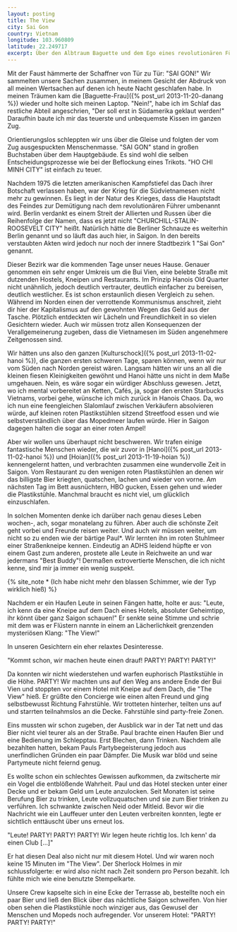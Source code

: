 ```yaml
---
layout: posting
title: The View
city: Sai Gon
country: Vietnam
longitude: 103.960809
latitude: 22.249717
excerpt: Über den Albtraum Baguette und dem Ego eines revolutionären Führers, als auch entspannte Tage und PARTY! PARTY! PARTY!
---
```


Mit der Faust hämmerte der Schaffner von Tür zu Tür: "SAI GON!" Wir sammelten unsere Sachen zusammen, in meinem Gesicht der Abdruck von all meinen Wertsachen auf denen ich heute Nacht geschlafen habe. In meinen Träumen kam die [Baguette-Frau]({% post_url 2013-11-20-danang %}) wieder und holte sich meinen Laptop. "Nein!", habe ich im Schlaf das restliche Abteil angeschrien, "Der soll erst in Südamerika geklaut werden!" Daraufhin baute ich mir das teuerste und unbequemste Kissen im ganzen Zug. 

Orientierungslos schleppten wir uns über die Gleise und folgten der vom Zug ausgespuckten Menschenmasse. "SAI GON" stand in großen Buchstaben über dem Hauptgebäude. Es sind wohl die selben Entscheidungsprozesse wie bei der Beflockung eines Trikots. "HO CHI MINH CITY" ist einfach zu teuer. 

Nachdem 1975 die letzten amerikanischen Kampfstiefel das Dach ihrer Botschaft verlassen haben, war der Krieg für die Südvietnamesen nicht mehr zu gewinnen. Es liegt in der Natur des Krieges, dass die Hauptstadt des Feindes zur Demütigung nach dem revolutionären Führer umbenannt wird. Berlin verdankt es einem Streit der Allierten und Russen über die Reihenfolge der Namen, dass es jetzt nicht "CHURCHILL-STALIN-ROOSEVELT CITY" heißt. Natürlich hätte die Berliner Schnauze es weiterhin Berlin genannt und so läuft das auch hier, in Saigon. In den bereits verstaubten Akten wird jedoch nur noch der innere Stadtbezirk 1 "Sai Gon" genannt.

Dieser Bezirk war die kommenden Tage unser neues Hause. Genauer genommen ein sehr enger Umkreis um die Bui Vien, eine belebte Straße mit dutzenden Hostels, Kneipen und Restaurants. Im Prinzip Hanois Old Quarter nicht unähnlich, jedoch deutlich vertrauter, deutlich einfacher zu bereisen, deutlich westlicher.   Es ist schon erstaunlich diesen Vergleich zu sehen. Während im Norden einen der verrottende Kommunismus anschreit, zieht dir hier der Kapitalismus auf den gewohnten Wegen das Geld aus der Tasche. Plötzlich entdeckten wir Lächeln und Freundlichkeit in so vielen Gesichtern wieder. Auch wir müssen trotz allen Konsequenzen der Verallgemeinerung zugeben, dass die Vietnamesen im Süden angenehmere Zeitgenossen sind.

Wir hätten uns also den ganzen [Kulturschock]({% post_url 2013-11-02-hanoi %}), die ganzen ersten schweren Tage, sparen können, wenn wir nur vom Süden nach Norden gereist wären. Langsam hätten wir uns an all die kleinen fiesen Kleinigkeiten gewöhnt und Hanoi hätte uns nicht in dem Maße umgehauen. Nein, es wäre sogar ein würdiger Abschluss gewesen. Jetzt, wo ich mental vorbereitet an Ketten, Cafés, ja, sogar den ersten Starbucks Vietnams, vorbei gehe, wünsche ich mich zurück in Hanois Chaos. Da, wo ich nun eine feengleichen Slalomlauf zwischen Verkäufern absolvieren würde, auf kleinen roten Plastikstühlen sitzend Streetfood essen und wie selbstverständlich über das Mopedmeer laufen würde. Hier in Saigon dagegen halten die sogar an einer roten Ampel! 

Aber wir wollen uns überhaupt nicht beschweren. Wir trafen einige fantastische Menschen wieder, die wir zuvor in [Hanoi]({% post_url 2013-11-02-hanoi %}) und [Hoian]({% post_url 2013-11-19-hoian %}) kennengelernt hatten, und verbrachten zusammen eine wundervolle Zeit in Saigon. Vom Restaurant zu den wenigen roten Plastikstühlen an denen wir das billigste Bier kriegten, quatschen, lachen und wieder von vorne. Am nächsten Tag im Bett ausnüchtern, HBO gucken, Essen gehen und wieder die Plastikstühle. Manchmal braucht es nicht viel, um glücklich einzuschlafen.

<!-- images -->

In solchen Momenten denke ich darüber nach genau dieses Leben wochen-, ach, sogar monatelang zu führen. Aber auch die schönste Zeit geht vorbei und Freunde reisen weiter. Und auch wir müssen weiter, um nicht so zu enden wie der bärtige Paul\*. Wir lernten ihn im roten Stuhlmeer einer Straßenkneipe kennen. Eindeutig an ADHS leidend hüpfte er von einem Gast zum anderen, prostete alle Leute in Reichweite an und war jedermans "Best Buddy"! Dermaßen extrovertierte Menschen, die ich nicht kenne, sind mir ja immer ein wenig suspekt. 

{% site_note * (Ich habe nicht mehr den blassen Schimmer, wie der Typ wirklich hieß) %}

Nachdem er ein Haufen Leute in seinen Fängen hatte, holte er aus: "Leute, ich kenn da eine Kneipe auf dem Dach eines Hotels, absoluter Geheimtipp, ihr könnt über ganz Saigon schauen!" Er senkte seine Stimme und schrie mit dem was er Flüstern nannte in einem an Lächerlichkeit grenzenden mysteriösen Klang: "The View!"

In unseren Gesichtern ein eher relaxtes Desinteresse.

"Kommt schon, wir machen heute einen drauf! PARTY! PARTY! PARTY!"

Da konnten wir nicht wiederstehen und warfen euphorisch Plastikstühle in die Höhe. PARTY! Wir machten uns auf den Weg ans andere Ende der Bui Vien und stoppten vor einem Hotel mit Kneipe auf dem Dach, die "The View" hieß. Er grüßte den Concierge wie einen alten Freund und ging selbstbewusst Richtung Fahrstühle. Wir trotteten hinterher, teilten uns auf und starrten teilnahmslos an die Decke. Fahrstühle sind party-freie Zonen.

Eins mussten wir schon zugeben, der Ausblick war in der Tat nett und das Bier nicht viel teurer als an der Straße. Paul brachte einen Haufen Bier und eine Bedienung im Schlepptau. Erst Blechen, dann Trinken. Nachdem alle bezahlten hatten, bekam Pauls Partybegeisterung jedoch aus unerfindlichen Gründen ein paar Dämpfer. Die Musik war blöd und seine Partymeute nicht feiernd genug.

Es wollte schon ein schlechtes Gewissen aufkommen, da zwitscherte mir ein Vogel die entblößende Wahrheit. Paul und das Hotel stecken unter einer Decke und er bekam Geld um Leute anzulocken. Seit Monaten ist seine Berufung Bier zu trinken, Leute vollzuquatschen und sie zum Bier trinken zu verführen. Ich schwankte zwischen Neid oder Mitleid. Bevor wir die Nachricht wie ein Lauffeuer unter den Leuten verbreiten konnten, legte er sichtlich enttäuscht über uns erneut los.

"Leute! PARTY! PARTY! PARTY! Wir legen heute richtig los. Ich kenn' da einen Club \[...\]"

Er hat diesen Deal also nicht nur mit diesem Hotel. Und wir waren noch keine 15 Minuten im "The View". Der Sherlock Holmes in mir schlussfolgerte: er wird also nicht nach Zeit sondern pro Person bezahlt. Ich fühlte mich wie eine benutzte Stempelkarte.

Unsere Crew kapselte sich in eine Ecke der Terrasse ab, bestellte noch ein paar Bier und ließ den Blick über das nächtliche Saigon schweifen. Von hier oben sehen die Plastikstühle noch winziger aus, das Gewusel der Menschen und Mopeds noch aufregender. Vor unserem Hotel: "PARTY! PARTY! PARTY!"
